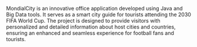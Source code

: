 MondialCity is an innovative office application developed using Java and Big Data tools. It serves as a smart city guide for tourists attending the 2030 FIFA World Cup. The project is designed to provide visitors with personalized and detailed information about host cities and countries, ensuring an enhanced and seamless experience for football fans and tourists.
